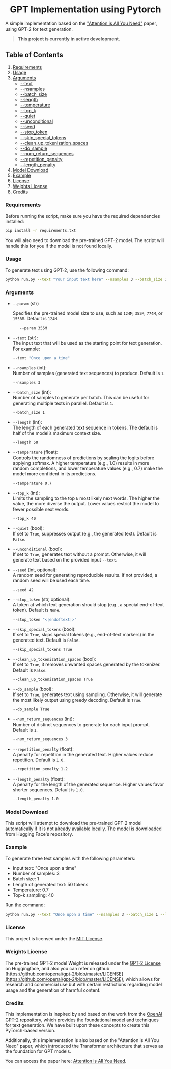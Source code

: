 <h1 align="center">GPT Implementation using Pytorch</h1>

A simple implementation based on the ["Attention is All You Need"](https://arxiv.org/pdf/1706.03762) paper, using GPT-2 for text generation.

> **This project is currently in active development.**

## Table of Contents

1. [Requirements](#requirements)
2. [Usage](#usage)
3. [Arguments](#arguments)
   - [--text](#text-str)
   - [--nsamples](#nsamples-int)
   - [--batch_size](#batch_size-int)
   - [--length](#length-int)
   - [--temperature](#temperature-float)
   - [--top_k](#top_k-int)
   - [--quiet](#quiet-bool)
   - [--unconditional](#unconditional-bool)
   - [--seed](#seed-int-optional)
   - [--stop_token](#stop_token-str-optional)
   - [--skip_special_tokens](#skip_special_tokens-bool)
   - [--clean_up_tokenization_spaces](#clean_up_tokenization_spaces-bool)
   - [--do_sample](#do_sample-bool)
   - [--num_return_sequences](#num_return_sequences-int)
   - [--repetition_penalty](#repetition_penalty-float)
   - [--length_penalty](#length_penalty-float)
4. [Model Download](#model-download)
5. [Example](#example)
6. [License](#license)
7. [Weights License](#weights-license)
8. [Credits](#credits)

### Requirements

Before running the script, make sure you have the required dependencies installed:

```bash
pip install -r requirements.txt
```

You will also need to download the pre-trained GPT-2 model. The script will handle this for you if the model is not found locally.

### Usage

To generate text using GPT-2, use the following command:

```bash
python run.py --text "Your input text here" --nsamples 3 --batch_size 1 --length 50 --temperature 0.7 --top_k 40 --param 124M
```

### Arguments

- `--param` (str)

  Specifies the pre-trained model size to use, such as `124M`, `355M`, `774M`, or `1558M`. Default is `124M`.

  ```bash
     --param 355M
  ```

- `--text` (str):  
  The input text that will be used as the starting point for text generation. For example:
  ```bash
  --text "Once upon a time"
  ```

- `--nsamples` (int):  
  Number of samples (generated text sequences) to produce. Default is `1`.
  ```bash
  --nsamples 3
  ```

- `--batch_size` (int):  
  Number of samples to generate per batch. This can be useful for generating multiple texts in parallel. Default is `1`.
  ```bash
  --batch_size 1
  ```

- `--length` (int):  
  The length of each generated text sequence in tokens. The default is half of the model’s maximum context size.
  ```bash
  --length 50
  ```

- `--temperature` (float):  
  Controls the randomness of predictions by scaling the logits before applying softmax. A higher temperature (e.g., 1.0) results in more random completions, and lower temperature values (e.g., 0.7) make the model more confident in its predictions.
  ```bash
  --temperature 0.7
  ```

- `--top_k` (int):  
  Limits the sampling to the top `k` most likely next words. The higher the value, the more diverse the output. Lower values restrict the model to fewer possible next words.
  ```bash
  --top_k 40
  ```

- `--quiet` (bool):  
  If set to `True`, suppresses output (e.g., the generated text). Default is `False`.

- `--unconditional` (bool):  
  If set to `True`, generates text without a prompt. Otherwise, it will generate text based on the provided input `--text`.

- `--seed` (int, optional):  
  A random seed for generating reproducible results. If not provided, a random seed will be used each time.
  ```bash
  --seed 42
  ```

- `--stop_token` (str, optional):  
  A token at which text generation should stop (e.g., a special end-of-text token). Default is `None`.
  ```bash
  --stop_token "<|endoftext|>"
  ```

- `--skip_special_tokens` (bool):  
  If set to `True`, skips special tokens (e.g., end-of-text markers) in the generated text. Default is `False`.
  ```bash
  --skip_special_tokens True
  ```

- `--clean_up_tokenization_spaces` (bool):  
  If set to `True`, it removes unwanted spaces generated by the tokenizer. Default is `False`.
  ```bash
  --clean_up_tokenization_spaces True
  ```

- `--do_sample` (bool):  
  If set to `True`, generates text using sampling. Otherwise, it will generate the most likely output using greedy decoding. Default is `True`.
  ```bash
  --do_sample True
  ```

- `--num_return_sequences` (int):  
  Number of distinct sequences to generate for each input prompt. Default is `1`.
  ```bash
  --num_return_sequences 3
  ```

- `--repetition_penalty` (float):  
  A penalty for repetition in the generated text. Higher values reduce repetition. Default is `1.0`.
  ```bash
  --repetition_penalty 1.2
  ```

- `--length_penalty` (float):  
  A penalty for the length of the generated sequence. Higher values favor shorter sequences. Default is `1.0`.
  ```bash
  --length_penalty 1.0
  ```

### Model Download

This script will attempt to download the pre-trained GPT-2 model automatically if it is not already available locally. The model is downloaded from Hugging Face's repository.

### Example

To generate three text samples with the following parameters:

- Input text: "Once upon a time"
- Number of samples: 3
- Batch size: 1
- Length of generated text: 50 tokens
- Temperature: 0.7
- Top-k sampling: 40

Run the command:

```bash
python run.py --text "Once upon a time" --nsamples 3 --batch_size 1 --length 50 --temperature 0.7 --top_k 40 --param 124M
```

### License

This project is licensed under the [MIT License](./LICENSE).

### Weights License

The pre-trained GPT-2 model Weight is released under the [GPT-2 License](https://huggingface.co/openai-community/gpt2/tree/main) on Huggingface, and also you can refer on github [https://github.com/openai/gpt-2/blob/master/LICENSE](https://github.com/openai/gpt-2/blob/master/LICENSE), which allows for research and commercial use but with certain restrictions regarding model usage and the generation of harmful content.

### Credits

This implementation is inspired by and based on the work from the [OpenAI GPT-2 repository](https://github.com/openai/gpt-2), which provides the foundational model and techniques for text generation. We have built upon these concepts to create this PyTorch-based version.

Additionally, this implementation is also based on the "Attention is All You Need" paper, which introduced the Transformer architecture that serves as the foundation for GPT models.

You can access the paper here: [Attention is All You Need](https://arxiv.org/abs/1706.03762).
